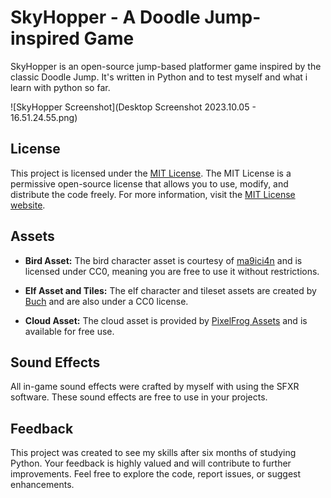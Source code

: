 # SkyHopper - A Doodle Jump-inspired Game

SkyHopper is an open-source jump-based platformer game inspired by the classic Doodle Jump. It's written in Python and to test myself and what i learn with python so far.

![SkyHopper Screenshot](Desktop Screenshot 2023.10.05 - 16.51.24.55.png)

## License

This project is licensed under the [MIT License](LICENSE). The MIT License is a permissive open-source license that allows you to use, modify, and distribute the code freely. For more information, visit the [MIT License website](https://opensource.org/licenses/MIT).

## Assets

- **Bird Asset:** The bird character asset is courtesy of [ma9ici4n](https://ma9ici4n.itch.io/pixel-art-bird-16x16) and is licensed under CC0, meaning you are free to use it without restrictions.

- **Elf Asset and Tiles:** The elf character and tileset assets are created by [Buch](https://opengameart.org/content/a-platformer-in-the-forest) and are also under a CC0 license.

- **Cloud Asset:** The cloud asset is provided by [PixelFrog Assets](https://pixelfrog-assets.itch.io/treasure-hunters) and is available for free use.

## Sound Effects

All in-game sound effects were crafted by myself with using the SFXR software. These sound effects are free to use in your projects.

## Feedback

This project was created to see my skills after six months of studying Python. Your feedback is highly valued and will contribute to further improvements. Feel free to explore the code, report issues, or suggest enhancements.
